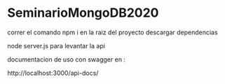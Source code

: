# SeminarioMongoDB2020

correr el comando npm i en la raiz del proyecto descargar dependencias

node server.js para levantar la api

documentacion de uso con swagger en :

http://localhost:3000/api-docs/

